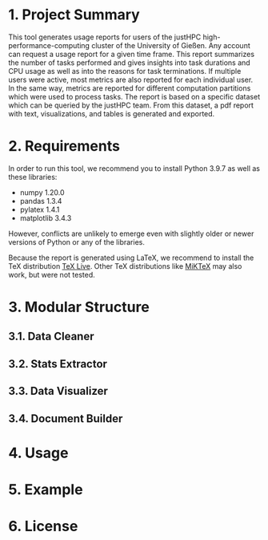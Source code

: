 # 1. Project Summary
This tool generates usage reports for users of the justHPC high-performance-computing cluster of the University of Gießen. Any account can request a usage report for a given time frame. This report summarizes the number of tasks performed and gives insights into task durations and CPU usage as well as into the reasons for task terminations. If multiple users were active, most metrics are also reported for each individual user. In the same way, metrics are reported for different computation partitions which were used to process tasks. The report is based on a specific dataset which can be queried by the justHPC team. From this dataset, a pdf report with text, visualizations, and tables is generated and exported.
# 2. Requirements
In order to run this tool, we recommend you to install Python 3.9.7 as well as these libraries:
* numpy 1.20.0
* pandas 1.3.4
* pylatex 1.4.1
* matplotlib 3.4.3

However, conflicts are unlikely to emerge even with slightly older or newer versions of Python or any of the libraries. <br>

Because the report is generated using LaTeX, we recommend to install the TeX distribution [TeX Live](https://www.tug.org/texlive/). Other TeX distributions like [MiKTeX](https://miktex.org/) may also work, but were not tested.
# 3. Modular Structure
## 3.1. Data Cleaner
## 3.2. Stats Extractor
## 3.3. Data Visualizer
## 3.4. Document Builder
# 4. Usage
# 5. Example
# 6. License